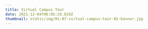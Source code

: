 ```yaml
---
title: Virtual Campus Tour
date: 2021-12-04T06:05:33.819Z
thumbnail: static/img/01-07-virtual-campus-tour-01-banner.jpg
---
```

